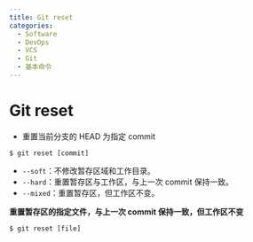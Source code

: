 ```yaml
---
title: Git reset
categories:
  - Software
  - DevOps
  - VCS
  - Git
  - 基本命令
---
```

# Git reset

- 重置当前分支的 HEAD 为指定 commit

```shell
$ git reset [commit]
```

- `--soft`：不修改暂存区域和工作目录。
- `--hard`：重置暂存区与工作区，与上一次 commit 保持一致。
- `--mixed`：重置暂存区，但工作区不变。

**重置暂存区的指定文件，与上一次 commit 保持一致，但工作区不变**

```shell
$ git reset [file]
```
